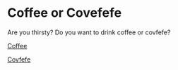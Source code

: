  # Coffee or Covefefe
 
 Are you thirsty? Do you want to drink coffee or covfefe?  
 
 [Coffee](../third/coffee.md)
 
 [Covfefe](../third/covfefe.md)